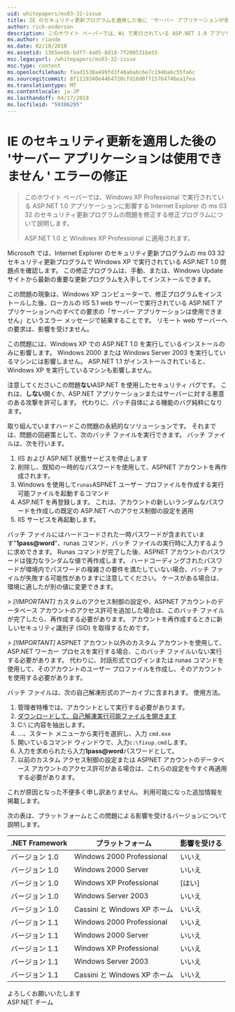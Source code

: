 ```yaml
---
uid: whitepapers/ms03-32-issue
title: IE のセキュリティ更新プログラムを適用した後に 'サーバー アプリケーションが使用できない' エラーの修正 |Microsoft Docs
author: rick-anderson
description: このホワイト ペーパーでは、Wi で実行されている ASP.NET 1.0 アプリケーションに影響する Internet Explorer の ms 03 32 のセキュリティ更新プログラムの問題を修正する修正プログラムについて説明しています.
ms.author: riande
ms.date: 02/10/2010
ms.assetid: 1365eebb-bdf7-4a05-8d18-7f200531be55
msc.legacyurl: /whitepapers/ms03-32-issue
msc.type: content
ms.openlocfilehash: faad1530a499fd3f46a6a6c6e7c194ba6c55fa6c
ms.sourcegitcommit: 0f1119340e4464720cfd16d0ff15764746ea1fea
ms.translationtype: MT
ms.contentlocale: ja-JP
ms.lasthandoff: 04/17/2019
ms.locfileid: "59386295"
---
```

# <a name="fix-for-server-application-unavailable-error-after-applying-security-update-for-ie"></a>IE のセキュリティ更新を適用した後の 'サーバー アプリケーションは使用できません ' エラーの修正

> このホワイト ペーパーでは、Windows XP Professional で実行されている ASP.NET 1.0 アプリケーションに影響する Internet Explorer の ms 03 32 のセキュリティ更新プログラムの問題を修正する修正プログラムについて説明します。
> 
> ASP.NET 1.0 と Windows XP Professional に適用されます。


Microsoft では、Internet Explorer のセキュリティ更新プログラムの ms 03 32 セキュリティ更新プログラムで Windows XP で実行されている ASP.NET 1.0 問題点を確認します。 この修正プログラムは、手動、または、Windows Update サイトから最新の重要な更新プログラムを入手してインストールできます。

この問題の現象は、Windows XP コンピューターで、修正プログラムをインストールした後、ローカルの IIS 5.1 web サーバーで実行されている ASP.NET アプリケーションへのすべての要求の「サーバー アプリケーションは使用できません」というエラー メッセージで結果することです。 リモート web サーバーへの要求は、影響を受けません。

この問題には、Windows XP での ASP.NET 1.0 を実行しているインストールのみに影響します。 Windows 2000 または Windows Server 2003 を実行しているマシンには影響しません。 ASP.NET 1.1 がインストールされていると、Windows XP を実行しているマシンも影響しません。

注意してくださいこの問題**ない**ASP.NET を使用したセキュリティ バグです。 これは、**しない**開くか、ASP.NET アプリケーションまたはサーバーに対する悪意のある攻撃を許可します。 代わりに、パッチ自体による機能のバグ純粋になります。

取り組んでいますハードこの問題の永続的なソリューションです。 それまでは、問題の回避策として、次のバッチ ファイルを実行できます。 バッチ ファイルは、次を行います。

1. IIS および ASP.NET 状態サービスを停止します
2. 削除し、既知の一時的なパスワードを使用して、ASPNET アカウントを再作成されます。
3. Windows を使用して`runas`ASPNET ユーザー プロファイルを作成する実行可能ファイルを起動するコマンド
4. ASP.NET を再登録します。 これは、アカウントの新しいランダムなパスワードを作成しの既定の ASP.NET へのアクセス制御の設定を適用
5. IIS サービスを再起動します。

バッチ ファイルにはハードコードされた一時パスワードが含まれています"<strong>1pass\@word</strong>"、runas コマンド、バッチ ファイルの実行時に入力するように求めできます。 Runas コマンドが完了した後、ASPNET アカウントのパスワードは強力なランダムな値で再作成します。 ハードコーディングされたパスワードが環境内でパスワードの複雑さの要件を満たしていない場合、バッチ ファイルが失敗する可能性がありますに注意してください。 ケースがある場合は、環境に適したが別の値に変更できます。

*> [!IMPORTANT]* カスタムのアクセス制御の設定や、ASPNET アカウントのデータベース アカウントのアクセス許可を追加した場合は、このバッチ ファイルが完了したら、再作成する必要があります。 アカウントを再作成するときに新しいセキュリティ識別子 (SID) を取得するためです。

*> [!IMPORTANT]* ASPNET アカウント以外のカスタム アカウントを使用して、ASP.NET ワーカー プロセスを実行する場合、このバッチ ファイルいない実行する必要があります。 代わりに、対話形式でログインまたは runas コマンドを使用して、そのアカウントのユーザー プロファイルを作成し、そのアカウントを使用する必要があります。

バッチ ファイルは、次の自己解凍形式のアーカイブに含まれます。 使用方法。

1. 管理者特権では、アカウントとして実行する必要があります。
2. [ダウンロードして、自己解凍実行可能ファイルを開きます](ms03-32-issue/_static/fixup1.exe)
3. C:\ に内容を抽出します。
4. ...、スタート メニューから実行を選択し、入力 `cmd.exe`
5. 開いているコマンド ウィンドウで、入力`c:\fixup.cmd`します。
6. 入力を求められたら入力<strong>1pass\@word</strong>パスワードとして。
7. 以前のカスタム アクセス制御の設定または ASPNET アカウントのデータベース アカウントのアクセス許可がある場合は、これらの設定を今すぐ再適用する必要があります。

これが原因となった不便多く申し訳ありません。 利用可能になった追加情報を掲載します。

次の表は、プラットフォームとこの問題による影響を受けるバージョンについて説明します。

| .NET Framework | プラットフォーム | 影響を受ける |
| --- | --- | --- |
| バージョン 1.0 | Windows 2000 Professional | いいえ |
| バージョン 1.0 | Windows 2000 Server | いいえ |
| バージョン 1.0 | Windows XP Professional | [はい] |
| バージョン 1.0 | Windows Server 2003 | いいえ |
| バージョン 1.0 | Cassini と Windows XP ホーム | いいえ |
| バージョン 1.1 | Windows 2000 Professional | いいえ |
| バージョン 1.1 | Windows 2000 Server | いいえ |
| バージョン 1.1 | Windows XP Professional | いいえ |
| バージョン 1.1 | Windows Server 2003 | いいえ |
| バージョン 1.1 | Cassini と Windows XP ホーム | いいえ |

よろしくお願いいたします   
 ASP.NET チーム
